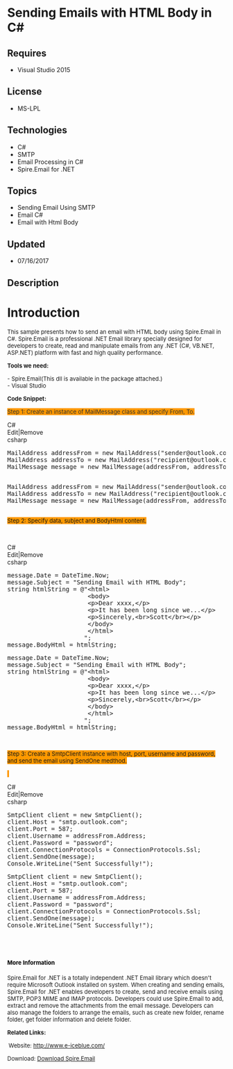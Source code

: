 # Sending Emails with HTML Body in C#
## Requires
- Visual Studio 2015
## License
- MS-LPL
## Technologies
- C#
- SMTP
- Email Processing in C#
- Spire.Email for .NET
## Topics
- Sending Email Using SMTP
- Email C#
- Email with Html Body
## Updated
- 07/16/2017
## Description

<h1>Introduction</h1>
<p><span style="font-size:small">This sample presents how to send an email with HTML body using Spire.Email in C#. Spire.Email<span>&nbsp;is a professional .NET Email library specially designed for developers to create, read and manipulate emails from any .NET
 (C#, VB.NET, ASP.NET) platform with fast and high quality performance.&nbsp;</span></span></p>
<p><span style="font-size:small"><strong>Tools we need:</strong></span></p>
<p><span style="font-size:small">- Spire.Email(This dll is available in the package attached.)</span><br>
<span style="font-size:small">- Visual Studio</span></p>
<p><span style="font-size:small; font-weight:bold">Code Snippet:</span></p>
<p><span style="font-size:small; color:#333333; background-color:#ff9900">Step 1: Create an instance of MailMessage class and specify From, To.</span></p>
<div class="scriptcode">
<div class="pluginEditHolder" pluginCommand="mceScriptCode">
<div class="title"><span>C#</span></div>
<div class="pluginLinkHolder"><span class="pluginEditHolderLink">Edit</span>|<span class="pluginRemoveHolderLink">Remove</span></div>
<span class="hidden">csharp</span>
<pre class="hidden">MailAddress addressFrom = new MailAddress(&quot;sender@outlook.com&quot;, &quot;Sender Name&quot;);
MailAddress addressTo = new MailAddress(&quot;recipient@outlook.com&quot;);
MailMessage message = new MailMessage(addressFrom, addressTo);

</pre>
<div class="preview">
<pre class="csharp">MailAddress&nbsp;addressFrom&nbsp;=&nbsp;<span class="cs__keyword">new</span>&nbsp;MailAddress(<span class="cs__string">&quot;sender@outlook.com&quot;</span>,&nbsp;<span class="cs__string">&quot;Sender&nbsp;Name&quot;</span>);&nbsp;
MailAddress&nbsp;addressTo&nbsp;=&nbsp;<span class="cs__keyword">new</span>&nbsp;MailAddress(<span class="cs__string">&quot;recipient@outlook.com&quot;</span>);&nbsp;
MailMessage&nbsp;message&nbsp;=&nbsp;<span class="cs__keyword">new</span>&nbsp;MailMessage(addressFrom,&nbsp;addressTo);&nbsp;
&nbsp;
</pre>
</div>
</div>
</div>
<ul>
</ul>
<p><span style="font-size:small; background-color:#ff9900">Step 2: Specify data, subject and BodyHtml content.</span></p>
<p>&nbsp;</p>
<div class="scriptcode">
<div class="pluginEditHolder" pluginCommand="mceScriptCode">
<div class="title"><span>C#</span></div>
<div class="pluginLinkHolder"><span class="pluginEditHolderLink">Edit</span>|<span class="pluginRemoveHolderLink">Remove</span></div>
<span class="hidden">csharp</span>
<pre class="hidden">message.Date = DateTime.Now;
message.Subject = &quot;Sending Email with HTML Body&quot;;
string htmlString = @&quot;&lt;html&gt;
                      &lt;body&gt;
                      &lt;p&gt;Dear xxxx,&lt;/p&gt;
                      &lt;p&gt;It has been long since we...&lt;/p&gt;
                      &lt;p&gt;Sincerely,&lt;br&gt;Scott&lt;/br&gt;&lt;/p&gt;
                      &lt;/body&gt;
                      &lt;/html&gt;
                     &quot;;   
message.BodyHtml = htmlString;
</pre>
<div class="preview">
<pre class="csharp">message.Date&nbsp;=&nbsp;DateTime.Now;&nbsp;
message.Subject&nbsp;=&nbsp;<span class="cs__string">&quot;Sending&nbsp;Email&nbsp;with&nbsp;HTML&nbsp;Body&quot;</span>;&nbsp;
<span class="cs__keyword">string</span>&nbsp;htmlString&nbsp;=&nbsp;@&quot;&lt;html&gt;&nbsp;
&nbsp;&nbsp;&nbsp;&nbsp;&nbsp;&nbsp;&nbsp;&nbsp;&nbsp;&nbsp;&nbsp;&nbsp;&nbsp;&nbsp;&nbsp;&nbsp;&nbsp;&nbsp;&nbsp;&nbsp;&nbsp;&nbsp;&lt;body&gt;&nbsp;
&nbsp;&nbsp;&nbsp;&nbsp;&nbsp;&nbsp;&nbsp;&nbsp;&nbsp;&nbsp;&nbsp;&nbsp;&nbsp;&nbsp;&nbsp;&nbsp;&nbsp;&nbsp;&nbsp;&nbsp;&nbsp;&nbsp;&lt;p&gt;Dear&nbsp;xxxx,&lt;/p&gt;&nbsp;
&nbsp;&nbsp;&nbsp;&nbsp;&nbsp;&nbsp;&nbsp;&nbsp;&nbsp;&nbsp;&nbsp;&nbsp;&nbsp;&nbsp;&nbsp;&nbsp;&nbsp;&nbsp;&nbsp;&nbsp;&nbsp;&nbsp;&lt;p&gt;It&nbsp;has&nbsp;been&nbsp;<span class="cs__keyword">long</span>&nbsp;since&nbsp;we...&lt;/p&gt;&nbsp;
&nbsp;&nbsp;&nbsp;&nbsp;&nbsp;&nbsp;&nbsp;&nbsp;&nbsp;&nbsp;&nbsp;&nbsp;&nbsp;&nbsp;&nbsp;&nbsp;&nbsp;&nbsp;&nbsp;&nbsp;&nbsp;&nbsp;&lt;p&gt;Sincerely,&lt;br&gt;Scott&lt;/br&gt;&lt;/p&gt;&nbsp;
&nbsp;&nbsp;&nbsp;&nbsp;&nbsp;&nbsp;&nbsp;&nbsp;&nbsp;&nbsp;&nbsp;&nbsp;&nbsp;&nbsp;&nbsp;&nbsp;&nbsp;&nbsp;&nbsp;&nbsp;&nbsp;&nbsp;&lt;/body&gt;&nbsp;
&nbsp;&nbsp;&nbsp;&nbsp;&nbsp;&nbsp;&nbsp;&nbsp;&nbsp;&nbsp;&nbsp;&nbsp;&nbsp;&nbsp;&nbsp;&nbsp;&nbsp;&nbsp;&nbsp;&nbsp;&nbsp;&nbsp;&lt;/html&gt;&nbsp;
&nbsp;&nbsp;&nbsp;&nbsp;&nbsp;&nbsp;&nbsp;&nbsp;&nbsp;&nbsp;&nbsp;&nbsp;&nbsp;&nbsp;&nbsp;&nbsp;&nbsp;&nbsp;&nbsp;&nbsp;&nbsp;&quot;;&nbsp;&nbsp;&nbsp;&nbsp;
message.BodyHtml&nbsp;=&nbsp;htmlString;&nbsp;</pre>
</div>
</div>
</div>
<p>&nbsp;</p>
<p><span style="font-size:small; background-color:#ff9900">Step 3: Create a SmtpClient instance with host, port, username and password, and send the email using SendOne medthod.</span></p>
<p><span style="font-size:small; background-color:#ff9900">&nbsp;</span></p>
<div class="scriptcode">
<div class="pluginEditHolder" pluginCommand="mceScriptCode">
<div class="title"><span>C#</span></div>
<div class="pluginLinkHolder"><span class="pluginEditHolderLink">Edit</span>|<span class="pluginRemoveHolderLink">Remove</span></div>
<span class="hidden">csharp</span>
<pre class="hidden">SmtpClient client = new SmtpClient();
client.Host = &quot;smtp.outlook.com&quot;;
client.Port = 587;
client.Username = addressFrom.Address;
client.Password = &quot;password&quot;;
client.ConnectionProtocols = ConnectionProtocols.Ssl;
client.SendOne(message);
Console.WriteLine(&quot;Sent Successfully!&quot;);
</pre>
<div class="preview">
<pre class="js">SmtpClient&nbsp;client&nbsp;=&nbsp;<span class="js__operator">new</span>&nbsp;SmtpClient();&nbsp;
client.Host&nbsp;=&nbsp;<span class="js__string">&quot;smtp.outlook.com&quot;</span>;&nbsp;
client.Port&nbsp;=&nbsp;<span class="js__num">587</span>;&nbsp;
client.Username&nbsp;=&nbsp;addressFrom.Address;&nbsp;
client.Password&nbsp;=&nbsp;<span class="js__string">&quot;password&quot;</span>;&nbsp;
client.ConnectionProtocols&nbsp;=&nbsp;ConnectionProtocols.Ssl;&nbsp;
client.SendOne(message);&nbsp;
Console.WriteLine(<span class="js__string">&quot;Sent&nbsp;Successfully!&quot;</span>);&nbsp;</pre>
</div>
</div>
</div>
<p>&nbsp;</p>
<h1><span style="color:#000000"><strong><span style="font-size:small">More Information</span></strong></span></h1>
<p><span style="font-size:small">Spire.Email for .NET is a totally independent .NET Email library which doesn't require Microsoft Outlook installed on system.&nbsp;</span><span style="font-size:small">When creating and sending emails, Spire.Email for .NET enables
 developers to create, send and receive emails using SMTP, POP3 MIME and IMAP protocols. Developers could use Spire.Email to add, extract and remove the attachments from the email message. Developers can also manage the folders to arrange the emails, such as
 create new folder, rename folder, get folder information and delete folder.</span></p>
<p><span style="font-size:small"><strong>Related Links:</strong></span></p>
<p><span style="font-size:small"><strong>&nbsp;</strong>Website:&nbsp;<a href="http://www.e-iceblue.com/">http://www.e-iceblue.com/</a></span></p>
<p><span style="font-size:small">Download:&nbsp;<a href="https://www.e-iceblue.com/Download/email-for-net.html">Download Spire.Email</a></span></p>
<p><em><br>
</em></p>
